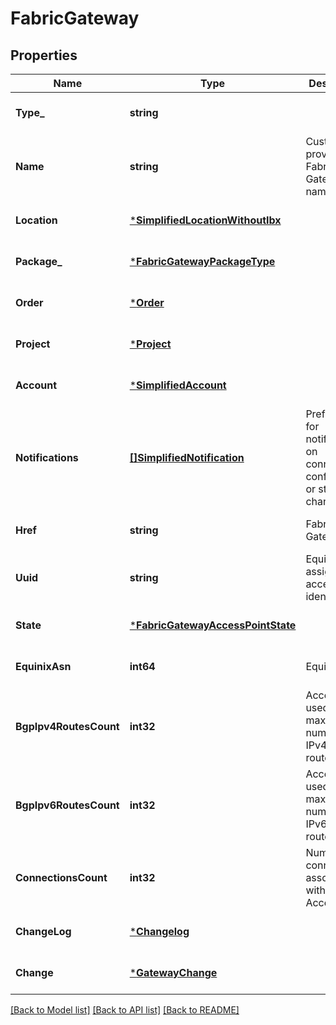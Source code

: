 # FabricGateway

## Properties
Name | Type | Description | Notes
------------ | ------------- | ------------- | -------------
**Type_** | **string** |  | [optional] [default to null]
**Name** | **string** | Customer-provided Fabric Gateway name | [optional] [default to null]
**Location** | [***SimplifiedLocationWithoutIbx**](SimplifiedLocationWithoutIBX.md) |  | [optional] [default to null]
**Package_** | [***FabricGatewayPackageType**](FabricGatewayPackageType.md) |  | [optional] [default to null]
**Order** | [***Order**](Order.md) |  | [optional] [default to null]
**Project** | [***Project**](Project.md) |  | [optional] [default to null]
**Account** | [***SimplifiedAccount**](SimplifiedAccount.md) |  | [optional] [default to null]
**Notifications** | [**[]SimplifiedNotification**](SimplifiedNotification.md) | Preferences for notifications on connection configuration or status changes | [optional] [default to null]
**Href** | **string** | Fabric Gateway URI | [optional] [default to null]
**Uuid** | **string** | Equinix-assigned access point identifier | [optional] [default to null]
**State** | [***FabricGatewayAccessPointState**](FabricGatewayAccessPointState.md) |  | [optional] [default to null]
**EquinixAsn** | **int64** | Equinix ASN | [optional] [default to null]
**BgpIpv4RoutesCount** | **int32** | Access point used and maximum number of IPv4 BGP routes | [optional] [default to null]
**BgpIpv6RoutesCount** | **int32** | Access point used and maximum number of IPv6 BGP routes | [optional] [default to null]
**ConnectionsCount** | **int32** | Number of connections associated with this Access point | [optional] [default to null]
**ChangeLog** | [***Changelog**](Changelog.md) |  | [optional] [default to null]
**Change** | [***GatewayChange**](GatewayChange.md) |  | [optional] [default to null]

[[Back to Model list]](../README.md#documentation-for-models) [[Back to API list]](../README.md#documentation-for-api-endpoints) [[Back to README]](../README.md)

